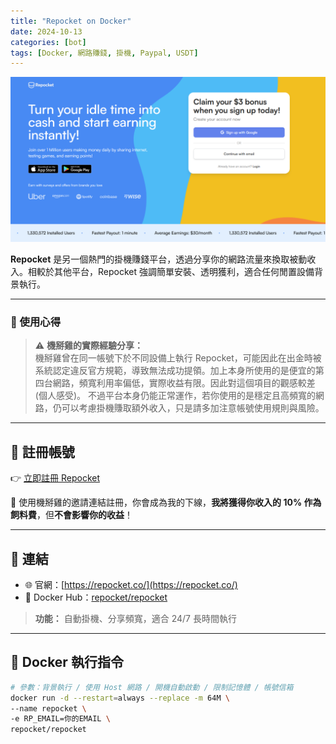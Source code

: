 ```yaml
---
title: "Repocket on Docker"
date: 2024-10-13
categories: [bot]
tags: [Docker, 網路賺錢, 掛機, Paypal, USDT]
---
```


![Repocket 封面圖](/assets/images/repocket/banner.png)

**Repocket** 是另一個熱門的掛機賺錢平台，透過分享你的網路流量來換取被動收入。相較於其他平台，Repocket 強調簡單安裝、透明獲利，適合任何閒置設備背景執行。

---

### 🧪 使用心得

> ⚠️ **機掰雞的實際經驗分享：**  
> 機掰雞曾在同一帳號下於不同設備上執行 Repocket，可能因此在出金時被系統認定違反官方規範，導致無法成功提領。加上本身所使用的是便宜的第四台網路，頻寬利用率偏低，實際收益有限。因此對這個項目的觀感較差(個人感受)。 
> 不過平台本身仍能正常運作，若你使用的是穩定且高頻寬的網路，仍可以考慮掛機賺取額外收入，只是請多加注意帳號使用規則與風險。


---

## 📝 註冊帳號

👉 [立即註冊 Repocket](https://link.repocket.com/UWh3)

🎉 使用機掰雞的邀請連結註冊，你會成為我的下線，**我將獲得你收入的 10% 作為飼料費**，但**不會影響你的收益**！

---

## 🔗 連結

- 🌐 官網：[https://repocket.co/](https://repocket.co/)
- 🐳 Docker Hub：[repocket/repocket](https://hub.docker.com/r/repocket/repocket)
> **功能：** 自動掛機、分享頻寬，適合 24/7 長時間執行

---

## 🐳 Docker 執行指令

```bash
# 參數：背景執行 / 使用 Host 網路 / 開機自動啟動 / 限制記憶體 / 帳號信箱
docker run -d --restart=always --replace -m 64M \
--name repocket \
-e RP_EMAIL=你的EMAIL \
repocket/repocket
```
